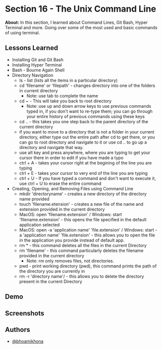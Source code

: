 
# Section 16 - The Unix Command Line

**About:** In this section, I learned about Command Lines, Git Bash, Hyper Terminal and more. Going over some of the most used and basic commands of using terminal.
## Lessons Learned
- Installing Git and Git Bash
- Installing Hyper Terminal
- Bash - Bourne Again Shell
- Directory Navigation
    - ls - list (lists all the items in a particular directory)
    - cd 'filename' or 'filepath' - changes directory into one of the folders in current directory
        - Note: use tab to complete the name 
    - cd ~ - This will take you back to root directory
        - Note: use up and down arrow keys to use previous commands typed in, if you don't want to re-type them; you can go through your entire history of previous commands using these keys
    - cd .. - this takes you one step back to the parent directory of the current directory
    - if you want to move to a directory that is not a folder in your current directory, either type out the entire path after cd to get there, or you can go to root directory and navigate to it or use cd .. to go up a directory and navigate that way.
    - use alt key and press anywhere, where you are typing to get your cursor there in order to edit if you have made a typo
    - ctrl + A - takes your cursor right at the begining of the line you are typing
    - ctrl + E - takes your cursor to very end of the line you are typing
    - ctrl + U - If you have typed a command and don't want to execute it, use ctrl + U to erase the entire command
- Creating, Opening, and Removing Files using Command Line
    - mkdir 'directoryname' - creates a new directory of the directory name provided
    - touch 'filename.etension' - creates a new file of the name and extension provided in the current directory
    - MacOS: open 'filename.extension' / Windows: start 'filename.extension' - this opens the file specified in the default application selected
    - MacOS: open -a 'application name' 'file.extension' / Windows: start -a 'application name' 'file.extension' - this allows you to open the file in the application you provide instead of default app.
    - rm * - this command deletes all the files in the current Directory
    - rm 'filename' - this command particularly deletes the filename provided in the current directory
        - Note: rm only removes files, not directories.
    - pwd - print working directory (pwd), this command prints the path of the directory you are currently in
    - rm -r 'directory name'/ - this allows you to delete the directory present in the current Directory













## Demo





## Screenshots




## Authors

- [@bhoamikhona](https://github.com/bhoamikhona)

